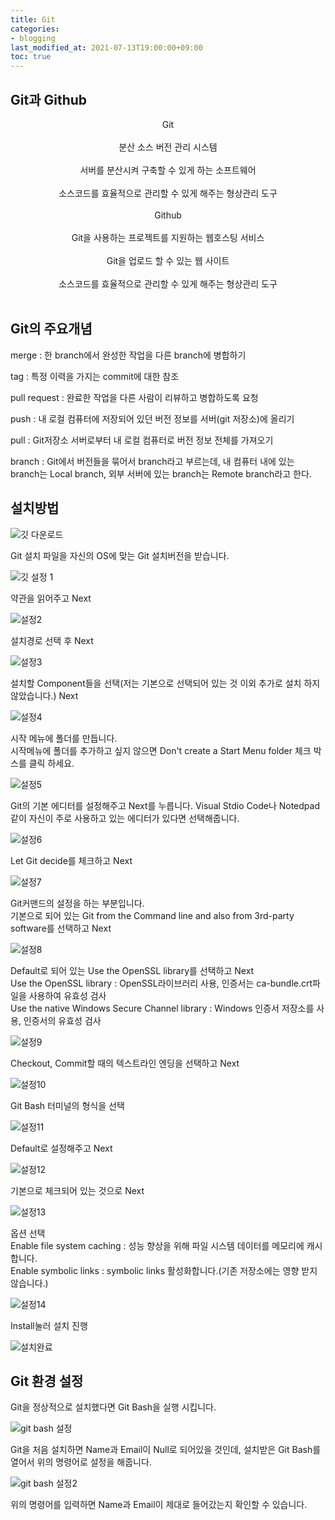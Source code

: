 ```yaml
---
title: Git
categories:
- blogging
last_modified_at: 2021-07-13T19:00:00+09:00
toc: true
---
```


## Git과 Github

<center> Git </center><br>
<center> 분산 소스 버전 관리 시스템 </center><br>
<center> 서버를 분산시켜 구축할 수 있게 하는 소프트웨어 </center><br>
<center> 소스코드를 효율적으로 관리할 수 있게 해주는 형상관리 도구 </center><br>

<center> Github </center><br>
<center> Git을 사용하는 프로젝트를 지원하는 웹호스팅 서비스 </center><br>
<center> Git을 업로드 할 수 있는 웹 사이트 </center><br>
<center> 소스코드를 효율적으로 관리할 수 있게 해주는 형상관리 도구 </center><br>

## Git의 주요개념
merge : 한 branch에서 완성한 작업을 다른 branch에 병합하기

tag : 특정 이력을 가지는 commit에 대한 참조

pull request : 완료한 작업을 다른 사람이 리뷰하고 병합하도록 요청

push : 내 로컬 컴퓨터에 저장되어 있던 버전 정보를 서버(git 저장소)에 올리기

pull : Git저장소 서버로부터 내 로컬 컴퓨터로 버전 정보 전체를 가져오기

branch : Git에서 버전들을 묶어서 branch라고 부르는데, 내 컴퓨터 내에 있는 branch는 Local branch, 외부 서버에 있는 branch는 Remote branch라고 한다.

## 설치방법

 ![깃 다운로드](https://user-images.githubusercontent.com/58400107/126449409-7786dc5c-fc56-4a88-8680-292d12a9dad3.PNG)

 Git 설치 파일을 자신의 OS에 맞는 Git 설치버전을 받습니다.

![깃 설정 1](https://user-images.githubusercontent.com/58400107/126450101-1941829c-0935-418b-86a7-19e725f2cdfb.PNG)

 약관을 읽어주고 Next

![설정2](https://user-images.githubusercontent.com/58400107/126450160-eb5b06b5-0efa-47f9-ba5d-a198b5ffc1a4.PNG)


 설치경로 선택 후 Next

![설정3](https://user-images.githubusercontent.com/58400107/126450211-920caf53-0bb6-40d7-9169-2e6b7587509f.PNG)


  설치할 Component들을 선택(저는 기본으로 선택되어 있는 것 이외 추가로 설치 하지 않았습니다.) Next


![설정4](https://user-images.githubusercontent.com/58400107/126450255-a8a5d9f4-d309-4ab8-95f4-202af4f8f334.PNG)


시작 메뉴에 폴더를 만듭니다.<br>
시작메뉴에 폴더를 추가하고 싶지 않으면 Don't create a Start Menu folder 체크 박스를 클릭 하세요.


![설정5](https://user-images.githubusercontent.com/58400107/126450300-eeaba97d-441f-4fd0-8849-3dafe6cd79a4.PNG)


Git의 기본 에디터를 설정해주고 Next를 누릅니다. Visual Stdio Code나 Notedpad같이 자신이 주로 사용하고 있는 에디터가 있다면 선택해줍니다.


![설정6](https://user-images.githubusercontent.com/58400107/126450327-e7e61b74-2570-4a92-a0b3-9914b22e7d37.PNG)



 Let Git decide를 체크하고 Next


![설정7](https://user-images.githubusercontent.com/58400107/126450377-eae7368c-d4fb-4ee5-84ae-a7dfbd88c182.PNG)


 Git커맨드의 설정을 하는 부분입니다.<br> 기본으로 되어 있는 Git from the Command line and also from 3rd-party software를 선택하고 Next


![설정8](https://user-images.githubusercontent.com/58400107/126450413-8c919689-05ed-4741-95c6-e691d43d5d6e.PNG)


Default로 되어 있는 Use the OpenSSL library를 선택하고 Next<br>
Use the OpenSSL library :  OpenSSL라이브러리 사용, 인증서는 ca-bundle.crt파일을 사용하여 유효성 검사 <br>
Use the native Windows Secure Channel library : Windows 인증서 저장소를 사용, 인증서의 유효성 검사<br>


![설정9](https://user-images.githubusercontent.com/58400107/126450499-e0672a7f-42fd-487b-b3c9-ffd33396c09c.PNG)


Checkout, Commit할 때의 텍스트라인 엔딩을 선택하고 Next


![설정10](https://user-images.githubusercontent.com/58400107/126450527-6b523dff-72ab-4d39-bf81-564c9f73bc86.PNG)


Git Bash 터미널의 형식을 선택


![설정11](https://user-images.githubusercontent.com/58400107/126450574-295a67e2-042b-4935-bcc0-ed5400082458.PNG)



Default로 설정해주고 Next


![설정12](https://user-images.githubusercontent.com/58400107/126450611-09255eb8-06d5-4896-9b5e-a669e66bbeca.PNG)



기본으로 체크되어 있는 것으로 Next


![설정13](https://user-images.githubusercontent.com/58400107/126450653-a8b3e8e9-6048-42ae-904d-123dc890abc1.PNG)



옵션 선택<br>
Enable file system caching : 성능 향상을 위해 파일 시스템 데이터를 메모리에 캐시합니다.<br>
Enable symbolic links : symbolic links 활성화합니다.(기존 저장소에는 영향 받지 않습니다.)<br>


![설정14](https://user-images.githubusercontent.com/58400107/126450694-2365e4e4-095d-4d97-b373-9315b6250312.PNG)



Install눌러 설치 진행 



![설치완료](https://user-images.githubusercontent.com/58400107/126450771-0f5a4273-06bb-431c-9836-01b9e229e098.PNG)




## Git 환경 설정


Git을 정상적으로 설치했다면 Git Bash을 실행 시킵니다.

![git bash 설정](https://user-images.githubusercontent.com/58400107/126452434-2ab5bab4-a803-4dce-a37d-d8f5756605d7.PNG)


Git을 처음 설치하면 Name과 Email이 Null로 되어있을 것인데, 설치받은 Git Bash를 열어서 위의 명령어로 설정을 해줍니다.


![git bash 설정2](https://user-images.githubusercontent.com/58400107/126452476-33c4d37a-42f2-4a6e-87f2-f8e4c4e11390.PNG)


위의 명령어를 입력하면 Name과 Email이 제대로 들어갔는지 확인할 수 있습니다.


